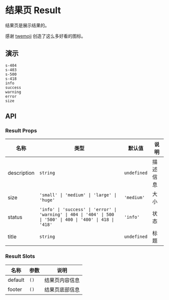 # 结果页 Result

结果页是展示结果的。

感谢 [twemoji](https://github.com/twitter/twemoji) 创造了这么多好看的图标。

## 演示

```demo
s-404
s-403
s-500
s-418
info
success
warning
error
size
```

## API

### Result Props

| 名称 | 类型 | 默认值 | 说明 |
| --- | --- | --- | --- |
| description | `string` | `undefined` | 描述信息 |
| size | `'small' \| 'medium' \| 'large' \| 'huge'` | `'medium'` | 大小 |
| status | `'info' \| 'success' \| 'error' \| 'warning' \| 404 \| '404' \| 500 \| '500' \| 400 \| '400' \| 418 \| '418'` | `'info'` | 状态 |
| title | `string` | `undefined` | 标题 |

### Result Slots

| 名称    | 参数 | 说明           |
| ------- | ---- | -------------- |
| default | `()` | 结果页内容信息 |
| footer  | `()` | 结果页底部信息 |
